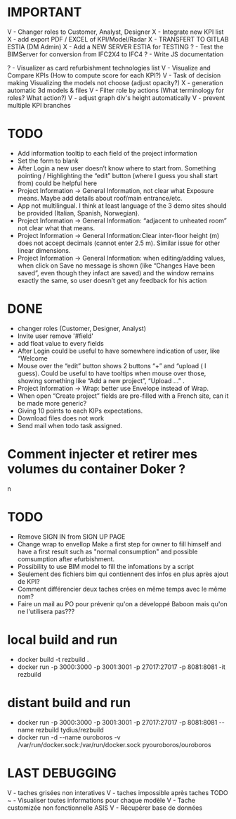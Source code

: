 
# IMPORTANT
V - Changer roles to Customer, Analyst, Designer
X - Integrate new KPI list
X - add export PDF / EXCEL of KPI/Model/Radar
X - TRANSFERT TO GITLAB ESTIA (DM Admin)
X - Add a NEW SERVER ESTIA for TESTING
? - Test the BIMServer for conversion from IFC2X4 to IFC4
? - Write JS documentation

? - Visualizer as card refurbishment technologies list
V - Visualize and Compare KPIs (How to compute score for each KPI?)
V - Task of decision making Visualizing the models not choose (adjust opacity?)
X - generation automatic 3d models & files
V - Filter role by actions (What terminology for roles? What action?)
V - adjust graph div's height automatically
V - prevent multiple KPI branches

# TODO
- Add information tooltip to each field of the project information
- Set the form to blank
- After Login a new user doesn’t know where to start from. Something pointing / Highlighting the “edit” button (where I guess you shall start from) could be helpful here
- Project Information → General Information, not clear what Exposure means. Maybe add details about roof/main entrance/etc.
- App not multilingual. I think at least language of the 3 demo sites should be provided (Italian, Spanish, Norwegian). 
- Project Information → General Information: “adjacent to unheated room” not clear what that means. 
- Project Information → General Information:Clear inter-floor height (m) does not accept decimals (cannot enter 2.5 m). Similar issue for other linear dimensions.
- Project Information → General Information: when editing/adding values, when click on Save no message is shown (like “Changes Have been saved”, even though they infact are saved)  and the window remains exactly the same, so user doesn’t get any feedback for his action

# DONE
- changer roles (Customer, Designer, Analyst)
- Invite user remove '#field'
- add float value to every fields
- After Login could be useful to have somewhere indication of user, like “Welcome <username> 
- Mouse over the “edit” button shows 2 buttons “+” and “upload ( I guess). Could be useful to have tooltips when mouse over those, showing something like “Add a new project”, “Upload …” .
- Project Information → Wrap: better use Envelope instead of Wrap.
- When open “Create project” fields are pre-filled with a French site, can it be made more generic? 
- Giving 10 points to each KIPs expectations.
- Download files does not work
- Send mail when todo task assigned.

# Comment injecter et retirer mes volumes du container Doker ?
n
# TODO
- Remove SIGN IN from SIGN UP PAGE
- Change wrap to envellop
Make a first step for owner to fill himself and have a first result such as "normal consumption" and possible comsumption after efurbishment.
- Possibility to use BIM model to fill the infomations by a script
- Seulement des fichiers bim qui contiennent des infos en plus après ajout de KPI?
- Comment différencier deux taches crées en même temps avec le même nom?
- Faire un mail au PO pour prévenir qu'on a développé Baboon mais qu'on ne l'utilisera pas???

# local build and run
- docker build -t rezbuild .
- docker run -p 3000:3000 -p 3001:3001 -p 27017:27017 -p 8081:8081 -it rezbuild

# distant build and run
- docker run -p 3000:3000 -p 3001:3001 -p 27017:27017 -p 8081:8081 --name rezbuild tydius/rezbuild
- docker run -d --name ouroboros -v /var/run/docker.sock:/var/run/docker.sock pyouroboros/ouroboros


# LAST DEBUGGING

V - taches grisées non interatives
V - taches impossible après taches TODO
~ - Visualiser toutes informations pour chaque modèle
V - Tache customizée non fonctionnelle ASIS
V - Récupérer base de données